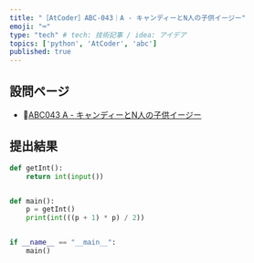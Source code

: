 ```yaml
---
title: "［AtCoder］ABC-043｜A - キャンディーとN人の子供イージー"
emoji: "⌨️"
type: "tech" # tech: 技術記事 / idea: アイデア
topics: ['python', 'AtCoder', 'abc']
published: true
---
```


## 設問ページ

- 🔗[ABC043 A - キャンディーとN人の子供イージー](https://atcoder.jp/contests/abc043/tasks/abc043_a)

## 提出結果

```python
def getInt():
    return int(input())


def main():
    p = getInt()
    print(int(((p + 1) * p) / 2))


if __name__ == "__main__":
    main()
```
